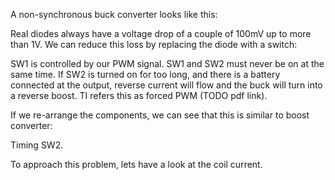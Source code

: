 A non-synchronous buck converter looks like this:

Real diodes always have a voltage drop of a couple of 100mV up to more than 1V.
We can reduce this loss by replacing the diode with a switch:

SW1 is controlled by our PWM signal. SW1 and SW2 must never be on at the same time.
If SW2 is turned on for too long, and there is a battery connected at the output, reverse current will flow
and the buck will turn into a reverse boost.
TI refers this as forced PWM (TODO pdf link).

If we re-arrange the components, we can see that this is similar to boost converter:

Timing SW2.

To approach this problem, lets have a look at the coil current.


